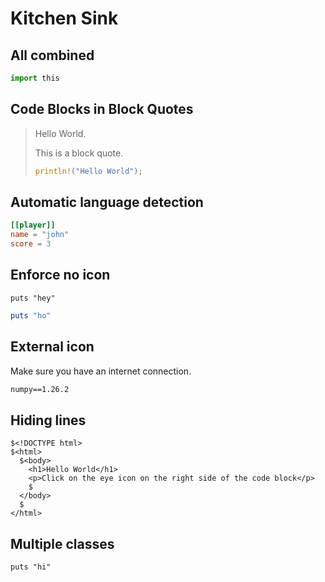 # Kitchen Sink

## All combined

```python,icon=%rust,fp=path/to/file.py
import this
```

## Code Blocks in Block Quotes

> Hello World.
>
> This is a block quote.
>
> ```rust,fp=path/to/file.rs
> println!("Hello World");
> ```

## Automatic language detection

```toml
[[player]]
name = "john"
score = 3
```

## Enforce no icon

```ruby,icon=
puts "hey"
```

```ruby,icon=,fp=main.rb
puts "ho"
```

## External icon

Make sure you have an internet connection.

```text,icon=@https://pypi.org/static/images/logo-small.8998e9d1.svg,fp=requirements.txt
numpy==1.26.2
```

## Hiding lines

```html,filepath=index.html,hidelines=$,icon=%html5
$<!DOCTYPE html>
$<html>
  $<body>
    <h1>Hello World</h1>
    <p>Click on the eye icon on the right side of the code block</p>
    $
  </body>
  $
</html>
```

## Multiple classes

```ruby,icon=.fa.fa-github
puts "hi"
```
